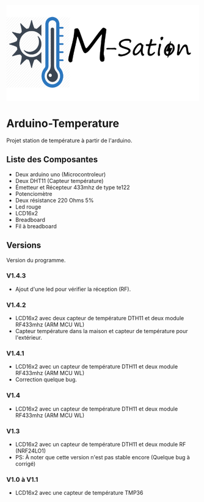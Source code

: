 ![Math logo](logo3.png)

# Arduino-Temperature

Projet station de température à partir de l'arduino.

## Liste des Composantes

* Deux arduino uno (Microcontroleur)
* Deux DHT11 (Capteur température)
* Émetteur et Récepteur 433mhz de type te122
* Potenciomètre
* Deux résistance 220 Ohms 5%
* Led rouge
* LCD16x2
* Breadboard
* Fil à breadboard

## Versions

Version du programme.

### V1.4.3

* Ajout d'une led pour vérifier la réception (RF).

### V1.4.2

* LCD16x2 avec deux capteur de température DTH11 et deux module RF433mhz (ARM MCU WL)
* Capteur température dans la maison et capteur de température pour l'extérieur.


### V1.4.1

* LCD16x2 avec un capteur de température DTH11 et deux module RF433mhz (ARM MCU WL)
* Correction quelque bug.

### V1.4

* LCD16x2 avec un capteur de température DTH11 et deux module RF433mhz (ARM MCU WL)

### V1.3

* LCD16x2 avec un capteur de température DTH11 et deux module RF (NRF24LO1)
* PS: À noter que cette version n'est pas stable encore (Quelque bug à corrigé)

### V1.0 à V1.1 

* LCD16x2 avec une capteur de température TMP36

